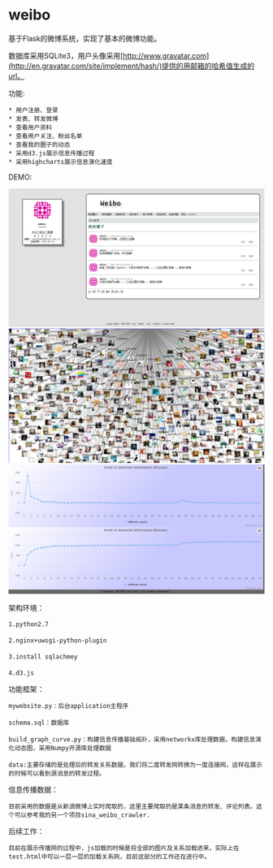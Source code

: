 weibo
========

基于Flask的微博系统，实现了基本的微博功能。

数据库采用SQLite3，用户头像采用[http://www.gravatar.com](http://en.gravatar.com/site/implement/hash/)提供的用邮箱的哈希值生成的url。

功能:

	* 用户注册、登录
	* 发表、转发微博
	* 查看用户资料
	* 查看用户关注、粉丝名单
	* 查看我的圈子的动态
	* 采用d3.js展示信息传播过程
	* 采用highcharts展示信息演化速度

DEMO:

<img src="images/img1.png" alt="img1">
<img src="images/img2.png" alt="img2">
<img src="images/image3.png" alt="img3">

架构环境：

	1.python2.7

	2.nginx+uwsgi-python-plugin

	3.install sqlachmey
	
	4.d3.js

功能框架：

	mywebsite.py：后台application主程序

	schema.sql：数据库

	build_graph_curve.py：构建信息传播基础拓扑，采用networkx库处理数据，构建信息演化动态图，采用Numpy开源库处理数据
	
	data:主要存储的是处理后的转发关系数据，我们将二度转发网转换为一度连接网，这样在展示的时候可以看到源消息的转发过程。

信息传播数据：

	目前采用的数据是从新浪微博上实时爬取的，这里主要爬取的是某条消息的转发、评论列表。这个可以参考我的另一个项目sina_weibo_crawler.

后续工作：
	
	目前在展示传播网的过程中，js加载的时候是将全部的图片及关系加载进来，实际上在test.html中可以一层一层的加载关系网，目前这部分的工作还在进行中。
	